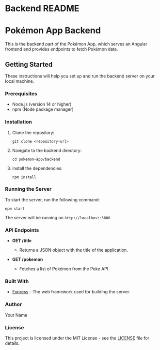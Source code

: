 # Backend README

# Pokémon App Backend

This is the backend part of the Pokémon App, which serves an Angular frontend and provides endpoints to fetch Pokémon data.

## Getting Started

These instructions will help you set up and run the backend server on your local machine.

### Prerequisites

- Node.js (version 14 or higher)
- npm (Node package manager)

### Installation

1. Clone the repository:
   ```
   git clone <repository-url>
   ```

2. Navigate to the backend directory:
   ```
   cd pokemon-app/backend
   ```

3. Install the dependencies:
   ```
   npm install
   ```

### Running the Server

To start the server, run the following command:
```
npm start
```

The server will be running on `http://localhost:3000`.

### API Endpoints

- **GET /title**
  - Returns a JSON object with the title of the application.
  
- **GET /pokemon**
  - Fetches a list of Pokémon from the Poke API.

### Built With

- [Express](https://expressjs.com/) - The web framework used for building the server.

### Author

Your Name

### License

This project is licensed under the MIT License - see the [LICENSE](LICENSE) file for details.